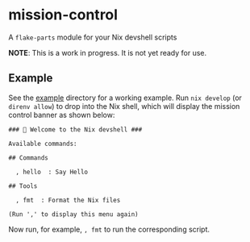 # mission-control

A `flake-parts` module for your Nix devshell scripts

**NOTE**: This is a work in progress. It is not yet ready for use.

## Example

See the [example](./example) directory for a working example. Run `nix develop` (or `direnv allow`) to drop into the Nix shell, which will display the mission control banner as shown below:

```
### ️🔨 Welcome to the Nix devshell ###

Available commands:

## Commands

  , hello  : Say Hello

## Tools

  , fmt  : Format the Nix files

(Run ',' to display this menu again)
```

Now run, for example, `, fmt` to run the corresponding script.
